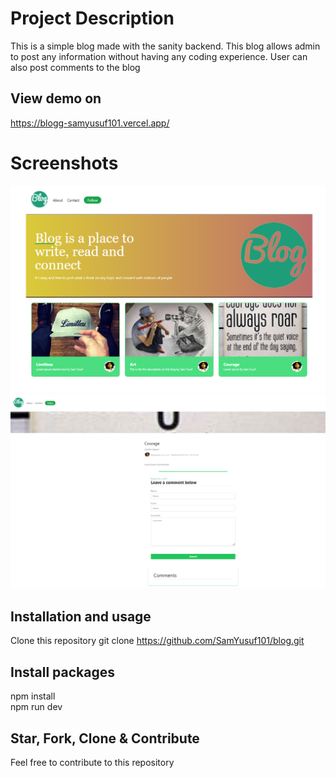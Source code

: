 # Project Description

This is a simple blog made with the sanity backend. This blog allows admin to post any information without having any coding experience. User can also post comments to the blog 

## View demo on

https://blogg-samyusuf101.vercel.app/

# Screenshots
![netflix](public/1.png)
![netflix](public/2.png)


## Installation and usage

Clone this repository
git clone https://github.com/SamYusuf101/blog.git


## Install packages

npm install\
npm run dev

## Star, Fork, Clone & Contribute

Feel free to contribute to this repository
